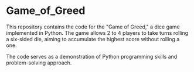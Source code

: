 # Game_of_Greed

This repository contains the code for the "Game of Greed," a dice game implemented in Python. The game allows 2 to 4 players to take turns rolling a six-sided die, aiming to accumulate the highest score without rolling a one. 

The code serves as a demonstration of Python programming skills and problem-solving approach.